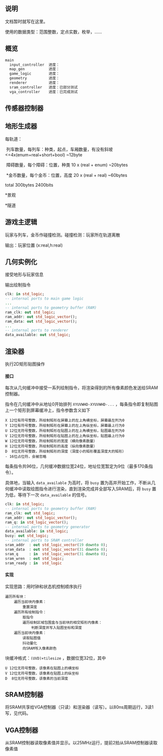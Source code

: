 ## 说明

文档暂时就写在这里。

使用的数据类型：范围整数，定点实数，枚举，……

## 概览

```vhdl
main
  input_controller  进度：
  map_gen           进度：
  game_logic        进度：
  geometry          进度：
  renderer          进度：
  sram_controller   进度：已部分测试
  vga_controller    进度：已完成测试
```

## 传感器控制器



## 地形生成器

每轨道：

​		列车数量，每列车：种类，起点，车厢数量，有没有斜坡 <=4x(enum+real+short+bool) \~12byte

​		障碍数量，每个障碍：位置，种类 10 x (real + enum) \~20bytes

​		\*金币数量，每个金币：位置，高度 20 x (real + real) \~60bytes

total 300bytes 2400bits

\*景观

\*隧道

## 游戏主逻辑

玩家与列车，金币作碰撞检测。碰撞检测：玩家所在轨道离散

输出：玩家位置 (x:real,h:real)

## 几何实例化

接受地形与玩家信息

输出绘制指令

```vhdl
clk: in std_logic;
-- internal ports to main game logic
...
-- internal ports to geometry buffer (RAM)
ram_clk: out std_logic;
ram_addr: out std_logic_vector();
ram_data: out std_logic_vector();
...
-- internal ports to renderer
data_available: out std_logic;
```

## 渲染器

执行2D矩形贴图操作

#### 接口

每次从几何缓冲中接受一系列绘制指令，将渲染得到的所有像素颜色发送给SRAM控制器。

指令在几何缓冲中从地址0开始排列 `XYUVWHD-XYUVWHD-...` ，每条指令即复制贴图上一个矩形到屏幕缓冲上，指令参数含义如下

```plain
X 12位有符号整数，所绘制矩形在屏幕上的左上角横坐标，屏幕最左列为0
Y 12位有符号整数，所绘制矩形在屏幕上的左上角纵坐标，屏幕最上行为0
U 12位无符号整数，所绘制矩形在贴图上的左上角横坐标，贴图最左列为0
V 12位无符号整数，所绘制矩形在贴图上的左上角纵坐标，贴图最上行为0
W 12位无符号整数，所绘制矩形的宽度（横向像素数量）
H 12位无符号整数，所绘制矩形的高度（纵向像素数量）
D  8位无符号整数，所绘制矩形的深度（深度小的矩形覆盖深度大的矩形）
- 16位占位符，会被忽略
```

每条指令共96位，几何缓冲数据位宽24位，地址位宽暂定为9位（最多170条指令）。

具体地，当输入 `data_available` 为高时，将 `busy` 置为高并开始工作，不断从几何缓冲中读取绘图指令进行渲染，直到渲染完成并全部写入SRAM后，将 `busy` 置为低，等待下一次 `data_available` 的信号。

```vhdl
clk: in std_logic;
-- internal ports to geometry buffer (RAM)
ram_clk: out std_logic;
ram_addr: out std_logic_vector();
ram_q: in std_logic_vector();
-- internal ports to geometry generator
data_available: in std_logic;
busy: out std_logic;
-- internal ports to SRAM controller
sram_addr  : out std_logic_vector(19 downto 0);
sram_data  : out std_logic_vector(31 downto 0);
sram_q     : in  std_logic_vector(31 downto 0);
sram_wren  : out std_logic;
sram_ready : in  std_logic
```

#### 实现

实现思路：用时钟和状态机控制顺序执行

```plain
遍历所有块：
    遍历当前块内像素：
        重置深度
    遍历所有绘制指令：
        取指令
        遍历绘制区域包围盒与当前块的相交矩形内像素：
            判断深度并写入贴图坐标和深度
    遍历当前块内像素：
        读取贴图值
        抖动量化
        向SRAM写入像素颜色
```

块缓冲格式：`(UVD)×tilesize` ，数据位宽32位，其中

```plain
U 12位无符号整数，该像素在贴图上的横坐标
V 12位无符号整数，该像素在贴图上的纵坐标
D  8位无符号整数，该像素的当前深度
```

## SRAM控制器

将SRAM共享给VGA控制器（只读）和渲染器（读写）。以80ns周期运行，3读1写，见代码。

## VGA控制器

从SRAM控制器读取像素值并显示。以25MHz运行，提前2拍从SRAM控制器读取像素值
